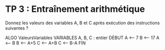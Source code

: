 # TP 3 : Entraînement arithmétique

Donnez les valeurs des variables A, B et C après exécution des instructions suivantes ?

ALGO ValeursVariables
VARIABLES
  A, B, C : entier
DÉBUT
  A <— 7
  B <— 17
  A <— B
  B <— A+5
  C <— A+B
  C <— B-A
FIN
